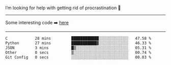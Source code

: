 I’m looking for help with getting rid of procrastination 🤔

-----

Some interesting code :arrow_right: [here](https://github.com/zhen8838/playground)

-----

<!--START_SECTION:waka-->

```txt
C            28 mins         ████████████░░░░░░░░░░░░░   47.58 %
Python       27 mins         ███████████▓░░░░░░░░░░░░░   46.33 %
JSON         3 mins          █▒░░░░░░░░░░░░░░░░░░░░░░░   05.31 %
Other        0 secs          ▒░░░░░░░░░░░░░░░░░░░░░░░░   00.74 %
Git Config   0 secs          ░░░░░░░░░░░░░░░░░░░░░░░░░   00.03 %
```

<!--END_SECTION:waka-->

<!--
**zhen8838/zhen8838** is a ✨ _special_ ✨ repository because its `README.md` (this file) appears on your GitHub profile.

Here are some ideas to get you started:

- 🔭 I’m currently working on ...
- 🌱 I’m currently learning ...
- 👯 I’m looking to collaborate on ...
 ...
- 💬 Ask me about ...
- 📫 How to reach me: ...
- 😄 Pronouns: ...
- ⚡ Fun fact: ...
-->

